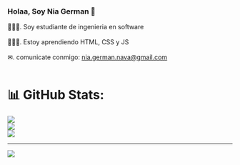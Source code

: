 ### Holaa, Soy Nia German 👋

🧑🏻‍🎓. Soy estudiante de ingenieria en software <br/><br> 
👩🏻‍💻. Estoy aprendiendo HTML, CSS y JS <br/><br>
✉. comunicate conmigo: nia.german.nava@gmail.com <br/><br>

# 📊 GitHub Stats:
![](https://github-readme-stats.vercel.app/api/top-langs/?username=nggn31&theme=radical&hide_border=false&include_all_commits=true&count_private=false&layout=compact) <br>
![](https://github-readme-stats.vercel.app/api?username=nggn31&theme=radical&hide_border=false&include_all_commits=true&count_private=false)<br/>
![](https://github-readme-streak-stats.herokuapp.com/?user=nggn31&theme=radical&hide_border=false)<br/>



---
[![](https://visitcount.itsvg.in/api?id=nggn31&icon=1&color=10)](https://visitcount.itsvg.in)

<!-- Proudly created with GPRM ( https://gprm.itsvg.in ) -->
 

